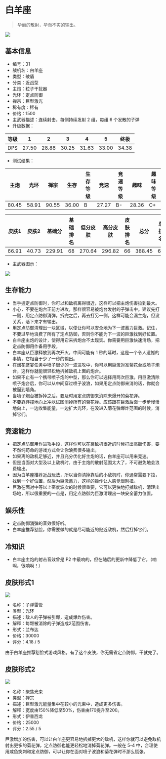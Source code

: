 # 白羊座

> 华丽的散射，华而不实的输出。

<img src="/ships/ship_31.png" style={{zoom:1}}/>

## 基本信息

- 编号：31
- 战机名：白羊座
- 类型：破盾
- 分类：近战型
- 主炮：粒子干扰器
- 光环：定点防御
- 禅宗：巨型激光
- 稀有度：稀有
- 价格：1500
- 主武器描述：连续射击，每侧持续发射 2 组，每组 6 个发散的子弹
- 升级数据：

| 等级 | 1 | 2 | 3 | 4 | 5 | 终极 |
|--|--|--|--|--|--|--|
| DPS | 27.50 | 28.88 | 30.25 | 31.63 | 33.00 | 34.38 |

- 测试结果：

| 主炮 | 光环 | 禅宗 | 生存 | 生存等级 | 竞速 | 竞速等级 | 趣味 | 趣味等级 |
|--|--|--|--|--|--|--|--|--|
| 80.45 | 58.91 | 90.55 | 36.00 | B | 27.27 | B- | 28.36 | C+ |

| 皮肤1 | 皮肤2 | 基础分 | 基础排名 | 低分皮肤 | 高分皮肤 | 皮肤排名 | 总分 | 总排名 |
|--|--|--|--|--|--|--|--|--|
| 66.91 | 40.73 | 229.91 | 68 | 270.64 | 296.82 | 66 | 388.45 | 64 |

- 主武器图示：

<img src="/illustration/main_31.gif" style={{zoom:1}}/>

## 生存能力

- 当手握定点防御时，你可以和敌机离得很近，这样可以把主炮伤害拉到最大。
- 小心，不要在炮台正前方进攻，那样很容易被炮台发射的子弹击中。建议先打一侧，用定点防御消弹，拆完之后，再去打另一侧。这样可能会漏主炮，但没关系，活下来才有输出。
- 用定点防御清理出一块区域，以便让你可以安全地为下一波蓄力巨激。记住，不要过早地浪费了所有了定点防御，否则你不能为下一波的巨激找到好位置。
- 白羊座主炮的设计，使得用它来拆炮台不太现实。你需要用巨激快速清场，把定点防御用作备用手段。
- 白羊座从巨激释放到再次开火，中间可能有 1 秒的延时，这是一个令人遗憾的事情，它相当于少了一秒的输出。
- 在烟花盛宴任务中喷子很少的一波进攻中，你可以用巨激对准菊花台或喷子炮台，这样你就能很轻松地拆掉敌机上面的炮台。
- 如果不止有一个携带喷子炮的中型，那么你可以选择用两次巨激。用巨激清除喷子炮台后，你可以从中间穿过喷子波浪，如果用定点防御来消的话，你就会被逼到墙角。
- 当喷子炮台被拆掉之后，要及时用定点防御来消除未爆开的菊花弹。
- 不要靠莽撞地向上冲以试图消掉所有的菊花弹。应该跟在巨激后面一步步慢慢地向上，一边收集能量，一边扩大光环，在没进入菊花弹爆炸范围的时候，消掉它们。

## 竞速能力

- 把定点防御用作进攻手段，这样你可以在离敌机很近的时候打出高额伤害，要不然纯苟命的游戏方式会让你浪费很多输出。
- 如果离的敌机足够近，并且充分优化好主炮的话，白羊座可以用来竞速。
- 但是当面对大型及以上敌机时，由于主炮的散射范围太大了，不可避免地会浪费输出。
- 因为白羊座推荐近战玩法，所以当你清掉靠后的小敌机时，你通常需要下拉，找到一个好位置，然后为巨激蓄力，这样的操作让人感觉很别扭。
- 巨激在面对中等以上密度波次的时候很重要，它可以更快地打掉敌机，清理出场地，所以很重要的一点是，用定点防御为巨激清理出一块安全蓄力位置。

## 娱乐性

- 定点防御消弹的音效很好听。
- 白羊座推荐怼脸，你需要做的就是尽可能近的贴近敌机，然后打掉它们。

## 冷知识

- 白羊座主炮的射击音效曾是 P2 中最响的，但在随后的更新中降低了它。（响啊，很响啊！）

## 皮肤形式1

<img src="/ships/ship_31_apex_1.png" style={{zoom:1}}/>

- 名称：子弹雷管
- 类型：光环
- 描述：敌人的子弹被引爆，造成爆炸伤害。
- 解释：每颗被消除的子弹造成2范围伤害。
- 形式：兰布达
- 价格：30000
- 评分：4.18 / 5

由于白羊座推荐怼脸式游戏风格，有了这个皮肤，你无需省定点防御，干就完了。

## 皮肤形式2

<img src="/ships/ship_31_apex_2.png" style={{zoom:1}}/>

- 名称：聚焦光束
- 类型：禅宗
- 描述：巨型激光能量集中在较小的光束中，造成更多伤害。
- 解释：宽度由150%降低至50%，伤害由170提升至200。
- 形式：伊普西龙
- 价格：25000
- 评分：2.55 / 5

巨激增加的伤害，可以让白羊座更容易地拆掉更大的敌机，这样你就可以避免敌机射出更多的菊花弹，定点防御也能更轻松地消掉菊花弹。一般在 5-4 中，合理使用咸鱼突刺和定点防御，可以让你在面对喷子波浪和菊花弹时不那么慌张。
